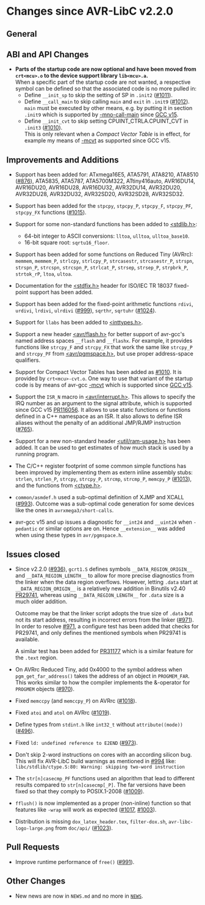 # Changes since AVR-LibC v2.2.0

## General

## ABI and API Changes

- **Parts of the startup code are now optional and have been moved
  from `crt<mcu>.o` to the device support library `lib<mcu>.a`.**\
  When a specific part of the startup code are not wanted,
  a respective symbol can be defined so that the associated code
  is no more pulled in:
  - Define `__init_sp` to skip the setting of SP in `.init2` ([#1011][1011]).
  - Define `__call_main` to skip calling `main` and `exit`
    in `.init9` ([#1012][1012]).\
    `main` must be executed by other means, e.g. by putting it in
    section `.init9` which is supported by
    [-mno-call-main](https://gcc.gnu.org/onlinedocs/gcc/AVR-Options.html#index-mno-call-main)
    since [GCC v15](https://gcc.gnu.org/gcc-15/changes.html#avr).
  - Define `__init_cvt` to skip setting CPUINT_CTRLA.CPUINT_CVT in
    `.init3` ([#1010][1010]).\
    This is only relevant when a *Compact Vector Table* is in effect,
    for example my means of
    [-mcvt](https://gcc.gnu.org/onlinedocs/gcc/AVR-Options.html#index-mcvt)
    as supported since GCC v15.

## Improvements and Additions

- Support has been added for: ATxmega16E5, ATA5791, ATA8210, ATA8510
  ([#876][876]),
  ATA5835, ATA5787, ATA5700M322, ATtiny416auto,
  AVR16DU14, AVR16DU20, AVR16DU28, AVR16DU32,
  AVR32DU14, AVR32DU20, AVR32DU28, AVR32DU32,
  AVR32SD20, AVR32SD28, AVR32SD32.

- Support has been added for the `stpcpy`, `stpcpy_P`, `stpcpy_F`,
  `stpcpy_PF`, `stpcpy_FX` functions ([#1015][1015]).

- Support for some non-standard functions has been added to
  [<stdlib.h>](https://avrdudes.github.io/avr-libc/avr-libc-user-manual/group__avr__stdlib.html):
   - 64-bit integer to ASCII conversions: `lltoa`, `ulltoa`, `ulltoa_base10`.
   - 16-bit square root: `sqrtu16_floor`.

- Support has been added for some functions on Reduced Tiny (AVRrc):
  `memmem`, `memmem_P`, `strlcpy`, `strlcpy_P`, `strcasestr`, `strcasestr_P`,
  `strspn`, `strspn_P`, `strcspn`, `strcspn_P`, `strlcat_P`, `strsep`,
  `strsep_P`, `strpbrk_P`, `strtok_rP`, `ltoa`, `ultoa`.

- Documentation for the
  [<stdfix.h>](https://avrdudes.github.io/avr-libc/avr-libc-user-manual/group__avr__stdfix.html#details)
  header for ISO/IEC TR 18037 fixed-point support has been added.

- Support has been added for the fixed-point arithmetic
  functions `rdivi`, `urdivi`, `lrdivi`, `ulrdivi` ([#999][999]),
  `sqrthr`, `sqrtuhr` ([#1024][1024]).

- Support for `llabs` has been added to
  [<inttypes.h>](https://avrdudes.github.io/avr-libc/avr-libc-user-manual/group__avr__inttypes.html).

- Support a new header
  [<avr/flash.h>](https://avrdudes.github.io/avr-libc/avr-libc-user-manual/group__avr__flash.html#details)
  for better support of avr-gcc's
  named address spaces `__flash` and `__flashx`.  For example, it provides
  functions like `strcpy_F` and `strcpy_FX` that work
  the same like `strcpy_P` and `strcpy_PF` from
  [<avr/pgmspace.h>](https://avrdudes.github.io/avr-libc/avr-libc-user-manual/group__avr__pgmspace.html#details),
  but use proper address-space qualifiers.

- Support for Compact Vector Tables has been added as [#1010][1010].
  It is provided by `crt<mcu>-cvt.o`.  One way to use that variant
  of the startup code is by means of avr-gcc
  [-mcvt](https://gcc.gnu.org/onlinedocs/gcc/AVR-Options.html#index-mcvt)
  which is supported since
  [GCC v15](https://gcc.gnu.org/gcc-15/changes.html#avr).

- Support the `ISR_N` macro in
  [<avr/interrupt.h>](https://avrdudes.github.io/avr-libc/avr-libc-user-manual/group__avr__interrupts.html#details).
  This allows to specify
  the IRQ number as an argument to the signal attribute, which is supported
  since GCC v15 [PR116056](https://gcc.gnu.org/PR116056).
  It allows to use static functions or functions
  defined in a C++ namespace as an ISR.   It also allows to define ISR
  aliases without the penalty of an additional JMP/RJMP instruction
  ([#765][765]).

- Support for a new non-standard header
  [<util/ram-usage.h>](https://avrdudes.github.io/avr-libc/avr-libc-user-manual/group__util__ram__usage)
  has been added.  It can be used to get estimates of how much stack is
  used by a running program.

- The C/C++ register footprint of some common simple functions has
  been improved by implementing them as extern inline assembly stubs:
  `strlen`, `strlen_P`, `strcpy`, `strcpy_P`, `strcmp`, `strcmp_P`,
  `memcpy_P` ([#1013][1013]), and the functions from
   [<ctype.h>](https://avrdudes.github.io/avr-libc/avr-libc-user-manual/group__ctype).

- `common/asmdef.h` used a sub-optimal definition of XJMP and XCALL ([#993][993]).
  Outcome was a sub-optimal code generation for some devices like the
  ones in `avrxmega3/short-calls`.

- avr-gcc v15 and up issues a diagnostic for `__int24` and `__uint24` when
  `-pedantic` or similar options are on.  Hence `__extension__` was
  added when using these types in `avr/pgmspace.h`.

## Issues closed

- Since v2.2.0 ([#936][936]), `gcrt1.S` defines symbols `__DATA_REGION_ORIGIN__`
  and `__DATA_REGION_LENGTH__` to allow for more precise diagnostics from
  the linker when the data region overflows.  However, letting `.data` start
  at `__DATA_REGION_ORIGIN__` is a relatively new addition in Binutils v2.40
  [PR29741](https://sourceware.org/PR29741),
  whereas using `__DATA_REGION_LENGTH__` for `.data` size is a much
  older addition.

  Outcome may be that the linker script adopts the true
  size of `.data` but not its start address, resulting in incorrect errors
  from the linker ([#971][971]).  In order to resolve [#971][971], a configure
  test has been added that checks for PR29741, and only defines the mentioned
  symbols when PR29741 is available.

  A similar test has been added for [PR31177](https://sourceware.org/PR31177)
  which is a similar feature for the `.text` region.

- On AVRrc Reduced Tiny, add 0x4000 to the symbol address when
  `pgm_get_far_address()` takes the address of an object in `PROGMEM_FAR`.
  This works similar to how the compiler implements the &-operator
  for `PROGMEM` objects ([#970][970]).

- Fixed `memccpy` (and `memccpy_P`) on AVRrc ([#1018][1018]).

- Fixed `atoi` and `atol` on AVRrc ([#1019][1019]).

- Define types from `stdint.h` like `int32_t` without `attribute((mode))`
  ([#496][496]).

- Fixed `ld: undefined reference to E2END` ([#973][973]).

- Don't skip 2-word instructions on cores with an according silicon bug.
  This will fix AVR-LibC build warnings as mentioned in [#994][994] like:<br>
  `libc/stdlib/ctype.S:80: Warning: skipping two-word instruction`

- The `str[n]casecmp_PF` functions used an algorithm that lead to different
  results compared to `str[n]casecmp[_P]`.  The far versions have been
  fixed so that they comply to POSIX.1-2008 ([#1009][1009]).

- `fflush()` is now implemented as a proper (non-inline) function so that
  features like `-wrap` will work as expected ([#1017][1017], [#1003][1003]).

- Distribution is missing `dox_latex_header.tex`, `filter-dox.sh`,
  `avr-libc-logo-large.png` from `doc/api/` ([#1023][1023]).

## Pull Requests

- Improve runtime performance of `free()` ([#991][991]).

## Other Changes

- New news are now in `NEWS.md` and no more in [`NEWS`](NEWS).

[496]: https://github.com/avrdudes/avr-libc/issues/496
[765]: https://github.com/avrdudes/avr-libc/issues/765
[876]: https://github.com/avrdudes/avr-libc/issues/876
[936]: https://github.com/avrdudes/avr-libc/issues/936
[970]: https://github.com/avrdudes/avr-libc/issues/970
[971]: https://github.com/avrdudes/avr-libc/issues/971
[973]: https://github.com/avrdudes/avr-libc/issues/973
[991]: https://github.com/avrdudes/avr-libc/issues/991
[993]: https://github.com/avrdudes/avr-libc/issues/993
[994]: https://github.com/avrdudes/avr-libc/issues/994
[999]: https://github.com/avrdudes/avr-libc/issues/999
[1003]: https://github.com/avrdudes/avr-libc/issues/1003
[1009]: https://github.com/avrdudes/avr-libc/issues/1009
[1010]: https://github.com/avrdudes/avr-libc/issues/1010
[1011]: https://github.com/avrdudes/avr-libc/issues/1011
[1012]: https://github.com/avrdudes/avr-libc/issues/1012
[1013]: https://github.com/avrdudes/avr-libc/issues/1013
[1015]: https://github.com/avrdudes/avr-libc/issues/1015
[1017]: https://github.com/avrdudes/avr-libc/issues/1017
[1018]: https://github.com/avrdudes/avr-libc/issues/1018
[1019]: https://github.com/avrdudes/avr-libc/issues/1019
[1023]: https://github.com/avrdudes/avr-libc/issues/1023
[1024]: https://github.com/avrdudes/avr-libc/issues/1024
